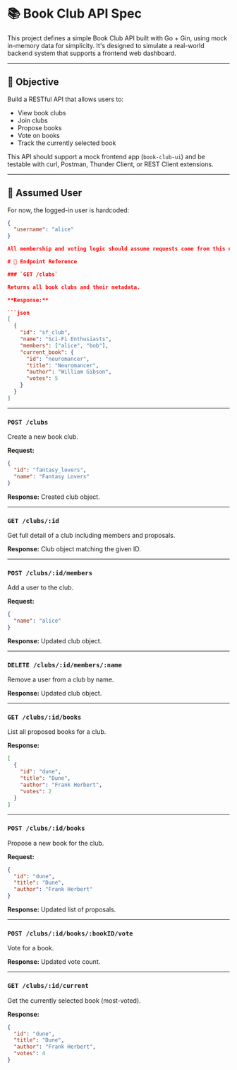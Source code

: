 # 📚 Book Club API Spec

This project defines a simple Book Club API built with Go + Gin, using mock in-memory data for simplicity. It's designed to simulate a real-world backend system that supports a frontend web dashboard.


---

## 🎯 Objective

Build a RESTful API that allows users to:

- View book clubs
- Join clubs
- Propose books
- Vote on books
- Track the currently selected book

This API should support a mock frontend app (`book-club-ui`) and be testable with curl, Postman, Thunder Client, or REST Client extensions.

---

## 🧑 Assumed User

For now, the logged-in user is hardcoded:

```json
{
  "username": "alice"
}

All membership and voting logic should assume requests come from this user.

# 📘 Endpoint Reference

### `GET /clubs`

Returns all book clubs and their metadata.

**Response:**

```json
[
  {
    "id": "sf_club",
    "name": "Sci-Fi Enthusiasts",
    "members": ["alice", "bob"],
    "current_book": {
      "id": "neuromancer",
      "title": "Neuromancer",
      "author": "William Gibson",
      "votes": 5
    }
  }
]
```

---

### `POST /clubs`

Create a new book club.

**Request:**

```json
{
  "id": "fantasy_lovers",
  "name": "Fantasy Lovers"
}
```

**Response:**
Created club object.

---

### `GET /clubs/:id`

Get full detail of a club including members and proposals.

**Response:**
Club object matching the given ID.

---

### `POST /clubs/:id/members`

Add a user to the club.

**Request:**

```json
{
  "name": "alice"
}
```

**Response:**
Updated club object.

---

### `DELETE /clubs/:id/members/:name`

Remove a user from a club by name.

**Response:**
Updated club object.

---

### `GET /clubs/:id/books`

List all proposed books for a club.

**Response:**

```json
[
  {
    "id": "dune",
    "title": "Dune",
    "author": "Frank Herbert",
    "votes": 2
  }
]
```

---

### `POST /clubs/:id/books`

Propose a new book for the club.

**Request:**

```json
{
  "id": "dune",
  "title": "Dune",
  "author": "Frank Herbert"
}
```

**Response:**
Updated list of proposals.

---

### `POST /clubs/:id/books/:bookID/vote`

Vote for a book.

**Response:**
Updated vote count.

---

### `GET /clubs/:id/current`

Get the currently selected book (most-voted).

**Response:**

```json
{
  "id": "dune",
  "title": "Dune",
  "author": "Frank Herbert",
  "votes": 4
}
```

